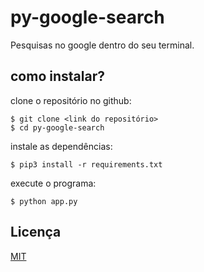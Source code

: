# py-google-search

Pesquisas no google dentro do seu terminal.

## como instalar?

clone o repositório no github:
```
$ git clone <link do repositório>
$ cd py-google-search
```

instale as dependências:
```
$ pip3 install -r requirements.txt
``` 

execute o programa:
```
$ python app.py
```

## Licença
[MIT](LICENSE)